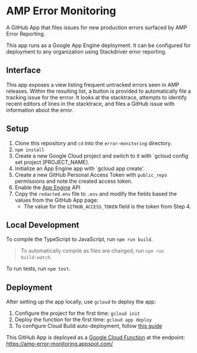 # AMP Error Monitoring

A GitHub App that files issues for new production errors surfaced by AMP Error Reporting.

This app runs as a Google App Engine deployment. It can be configured for deployment to any organization using Stackdriver error reporting.

## Interface

This app exposes a view listing frequent untracked errors seen in AMP releases. Within the resulting list, a button is provided to automatically file a tracking issue for the errror. It looks at the stacktrace, attempts to identify recent editors of lines in the stacktrace, and files a GitHub issue with information about the error.

## Setup

1. Clone this repository and `cd` into the `error-monitoring` directory.
2. `npm install`
3. Create a new Google Cloud project and switch to it with `gcloud config set project [PROJECT_NAME].
4. Initialize an App Engine app with `gcloud app create'.
5. Create a new GitHub Personal Access Token with `public_repo` permissions and note the created access token.
6. Enable the [App Engine](https://pantheon.corp.google.com/flows/enableapi?apiid=appengine) API
7. Copy the `redacted.env` file to `.env` and modify the fields based the values from the GitHub App page:
   - The value for the `GITHUB_ACCESS_TOKEN` field is the token from Step 4.

## Local Development

To compile the TypeScript to JavaScript, run `npm run build`.

> To automatically compile as files are changed, run `npm run build:watch`.

To run tests, run `npm test`.

## Deployment

After setting up the app locally, use `gcloud` to deploy the app:

1. Configure the project for the first time: `gcloud init`
2. Deploy the function for the first time: `gcloud app deploy`
3. To configure Cloud Build auto-deployment, follow [this guide](https://github.com/ampproject/amp-github-apps/blob/main/DEPLOYMENT.md)

This GitHub App is deployed as a [Google Cloud Function](https://cloud.google.com/functions/docs/) at the endpoint: https://amp-error-monitoring.appspot.com/
